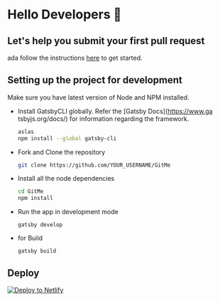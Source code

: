 # Hello Developers :wave:
## Let's help you submit your first pull request
ada
follow the instructions [here](https://haxzie.github.io/GitMe) to get started. 


## Setting up the project for development
Make sure you have latest version of Node and NPM installed. 

- Install GatsbyCLI globally. Refer the [Gatsby Docs](https://www.ga
tsbyjs.org/docs/) for information regarding the framework.
  ```sh
  aslas
  npm install --global gatsby-cli
  ```
- Fork and Clone the repository
  ```sh
  git clone https://github.com/YOUR_USERNAME/GitMe
  ``` 
- Install all the node dependencies
  ```sh
  cd GitMe
  npm install
  ```
- Run the app in development mode
  ```
  gatsby develop
  ```
- for Build
  ```
  gatsby build
  ```

## Deploy

[![Deploy to Netlify](https://www.netlify.com/img/deploy/button.svg)](https://app.netlify.com/start/deploy?repository=https://github.com/haxzie/GitMe)
